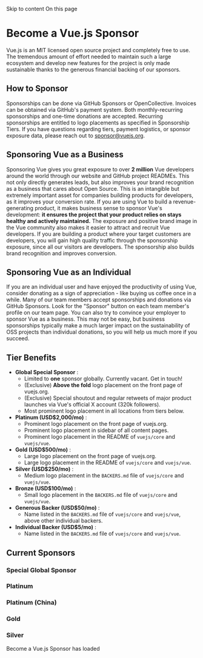 Skip to content
On this page
# Become a Vue.js Sponsor ​
Vue.js is an MIT licensed open source project and completely free to use. The tremendous amount of effort needed to maintain such a large ecosystem and develop new features for the project is only made sustainable thanks to the generous financial backing of our sponsors.
## How to Sponsor ​
Sponsorships can be done via GitHub Sponsors or OpenCollective. Invoices can be obtained via GitHub's payment system. Both monthly-recurring sponsorships and one-time donations are accepted. Recurring sponsorships are entitled to logo placements as specified in Sponsorship Tiers.
If you have questions regarding tiers, payment logistics, or sponsor exposure data, please reach out to sponsor@vuejs.org.
## Sponsoring Vue as a Business ​
Sponsoring Vue gives you great exposure to over **2 million** Vue developers around the world through our website and GitHub project READMEs. This not only directly generates leads, but also improves your brand recognition as a business that cares about Open Source. This is an intangible but extremely important asset for companies building products for developers, as it improves your conversion rate.
If you are using Vue to build a revenue-generating product, it makes business sense to sponsor Vue's development: **it ensures the project that your product relies on stays healthy and actively maintained.** The exposure and positive brand image in the Vue community also makes it easier to attract and recruit Vue developers.
If you are building a product where your target customers are developers, you will gain high quality traffic through the sponsorship exposure, since all our visitors are developers. The sponsorship also builds brand recognition and improves conversion.
## Sponsoring Vue as an Individual ​
If you are an individual user and have enjoyed the productivity of using Vue, consider donating as a sign of appreciation - like buying us coffee once in a while. Many of our team members accept sponsorships and donations via GitHub Sponsors. Look for the "Sponsor" button on each team member's profile on our team page.
You can also try to convince your employer to sponsor Vue as a business. This may not be easy, but business sponsorships typically make a much larger impact on the sustainability of OSS projects than individual donations, so you will help us much more if you succeed.
## Tier Benefits ​
  * **Global Special Sponsor** : 
    * Limited to **one** sponsor globally. Currently vacant. Get in touch!
    * (Exclusive) **Above the fold** logo placement on the front page of vuejs.org.
    * (Exclusive) Special shoutout and regular retweets of major product launches via Vue's official X account (320k followers).
    * Most prominent logo placement in all locations from tiers below.
  * **Platinum (USD$2,000/mo)** : 
    * Prominent logo placement on the front page of vuejs.org.
    * Prominent logo placement in sidebar of all content pages.
    * Prominent logo placement in the README of `vuejs/core` and `vuejs/vue`.
  * **Gold (USD$500/mo)** : 
    * Large logo placement on the front page of vuejs.org.
    * Large logo placement in the README of `vuejs/core` and `vuejs/vue`.
  * **Silver (USD$250/mo)** : 
    * Medium logo placement in the `BACKERS.md` file of `vuejs/core` and `vuejs/vue`.
  * **Bronze (USD$100/mo)** : 
    * Small logo placement in the `BACKERS.md` file of `vuejs/core` and `vuejs/vue`.
  * **Generous Backer (USD$50/mo)** : 
    * Name listed in the `BACKERS.md` file of `vuejs/core` and `vuejs/vue`, above other individual backers.
  * **Individual Backer (USD$5/mo)** : 
    * Name listed in the `BACKERS.md` file of `vuejs/core` and `vuejs/vue`.


## Current Sponsors ​
### Special Global Sponsor ​
### Platinum ​
### Platinum (China) ​
### Gold ​
### Silver ​
Become a Vue.js Sponsor has loaded
